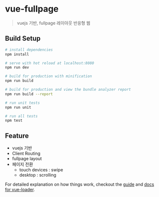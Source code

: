 # vue-fullpage

> vuejs 기반, fullpage 레이아웃 반응형 웹

## Build Setup

``` bash
# install dependencies
npm install

# serve with hot reload at localhost:8080
npm run dev

# build for production with minification
npm run build

# build for production and view the bundle analyzer report
npm run build --report

# run unit tests
npm run unit

# run all tests
npm test
```

## Feature
* vuejs 기반
* Client Routing
* fullpage layout
* 페이지 전환 
  * touch devices : swipe
  * desktop : scrolling

For detailed explanation on how things work, checkout the [guide](http://vuejs-templates.github.io/webpack/) and [docs for vue-loader](http://vuejs.github.io/vue-loader).
